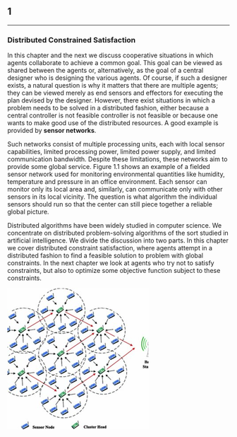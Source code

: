 ## **1**
---
### **Distributed Constrained Satisfaction**

In this chapter and the next we discuss cooperative situations in which agents collaborate to achieve a common goal.
This goal can be viewed as shared between the agents or, alternatively, as the goal of a central designer who is
designing the various agents. Of course, if such a designer exists, a natural question is why it matters that there
are multiple agents; they can be viewed merely as end sensors and effectors for executing the plan devised by the 
designer. However, there exist situations in which a problem needs to be solved in a distributed fashion, either
because a central controller is not feasible controller is not feasible or because one wants to make good use of the 
distributed resources. A good example is provided by **sensor networks**. 

Such networks consist of multiple processing units, each with local sensor capabilities, limited processing power, 
limited power supply, and limited communication bandwidth. Despite these limitations, these networks aim to provide
some global service. Figure 1.1 shows an example of a fielded sensor network used for monitoring environmental quantities
like humidity, temperature and pressure in an office environment. Each sensor can monitor only its local area and, similarly,
can communicate only with other sensors in its local vicinity. The question is what algorithm the individual sensors should run so that the center can still piece together a reliable global picture.

Distributed algorithms have been widely studied in computer science. We concentrate on distributed problem-solving algorithms of the sort studied in artificial intelligence. We divide the discussion into two parts. In this chapter we cover distributed constraint satisfaction, where agents attempt in a distributed fashion to find a feasible solution to problem with global constraints. In the next chapter we look at agents who try not to satisfy constraints, but also to optimize some objective function subject to these constraints.

![alt text](image.png)

<Figure 1.1>